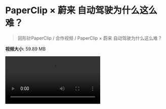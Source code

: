 # PaperClip × 蔚来 自动驾驶为什么这么难？

> 回形针PaperClip / 合作视频 / PaperClip × 蔚来 自动驾驶为什么这么难？

**视频大小**: 59.89 MB

<div class="video"><video src="https://file.hsyhx.top/video/PaperClip/合作视频/PaperClip × 蔚来 自动驾驶为什么这么难？.mp4" controls preload>🤔 您的浏览器不支持 video 标签</video></div>